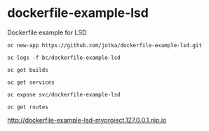 # dockerfile-example-lsd
Dockerfile example for LSD



    oc new-app https://github.com/jotka/dockerfile-example-lsd.git

    oc logs -f bc/dockerfile-example-lsd
    
    oc get builds

    oc get services

    oc expose svc/dockerfile-example-lsd
    
    oc get routes

http://dockerfile-example-lsd-myproject.127.0.0.1.nip.io
